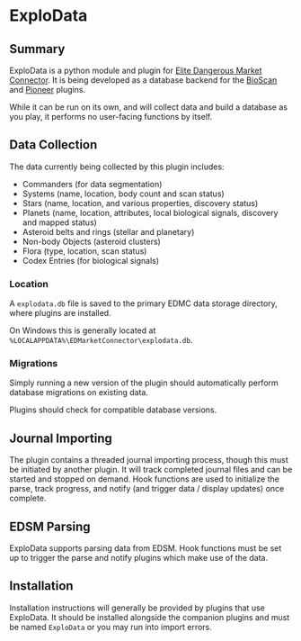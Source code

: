 # ExploData

## Summary

ExploData is a python module and plugin for [Elite Dangerous Market Connector][EDMC]. It is being developed as a
database backend for the [BioScan] and [Pioneer] plugins.

While it can be run on its own, and will collect data and build a database as you play, it performs no user-facing
functions by itself.

## Data Collection

The data currently being collected by this plugin includes:

- Commanders (for data segmentation)
- Systems (name, location, body count and scan status)
- Stars (name, location, and various properties, discovery status)
- Planets (name, location, attributes, local biological signals, discovery and mapped status)
- Asteroid belts and rings (stellar and planetary)
- Non-body Objects (asteroid clusters)
- Flora (type, location, scan status)
- Codex Entries (for biological signals)

### Location

A `explodata.db` file is saved to the primary EDMC data storage directory, where plugins are installed.

On Windows this is generally located at `%LOCALAPPDATA%\EDMarketConnector\explodata.db`.

### Migrations

Simply running a new version of the plugin should automatically perform database migrations on existing data.

Plugins should check for compatible database versions.

## Journal Importing

The plugin contains a threaded journal importing process, though this must be initiated by another plugin. It will
track completed journal files and can be started and stopped on demand. Hook functions are used to initialize the
parse, track progress, and notify (and trigger data / display updates) once complete.

## EDSM Parsing

ExploData supports parsing data from EDSM. Hook functions must be set up to trigger the parse and notify plugins
which make use of the data.

## Installation

Installation instructions will generally be provided by plugins that use ExploData. It should be installed alongside
the companion plugins and must be named `ExploData` or you may run into import errors.

[EDMC]: https://github.com/EDCD/EDMarketConnector/wiki
[BioScan]: https://github.com/Silarn/EDMC-BioScan
[Pioneer]: https://github.com/Silarn/EDMC-Pioneer
